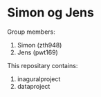 # Simon og Jens

Group members:
1. Simon (zth948)
2. Jens (pwt169)

This repositary contains:
1. inaguralproject
2. dataproject

